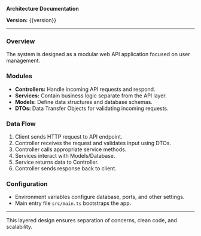 **Architecture Documentation**

**Version:** {{version}}

---

### Overview
The system is designed as a modular web API application focused on user management.

### Modules
- **Controllers:** Handle incoming API requests and respond.
- **Services:** Contain business logic separate from the API layer.
- **Models:** Define data structures and database schemas.
- **DTOs:** Data Transfer Objects for validating incoming requests.

### Data Flow
1. Client sends HTTP request to API endpoint.
2. Controller receives the request and validates input using DTOs.
3. Controller calls appropriate service methods.
4. Services interact with Models/Database.
5. Service returns data to Controller.
6. Controller sends response back to client.

### Configuration
- Environment variables configure database, ports, and other settings.
- Main entry file `src/main.ts` bootstraps the app.

---

This layered design ensures separation of concerns, clean code, and scalability.